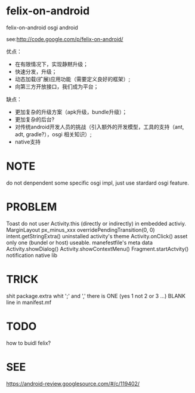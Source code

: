 felix-on-android
================

felix-on-android osgi android

see:http://code.google.com/p/felix-on-android/

优点：
  * 在有限情况下，实现静黙升级；
  * 快速分发，升级；
  * 动态加载(扩展)应用功能（需要定义良好的框架）;
  * 向第三方开放接口，我们成为平台；

缺点：
  * 更加复杂的升级方案（apk升级，bundle升级）；
  * 更加复杂的后台?
  * 对传统android开发人员的挑战（引入额外的开发模型，工具的支持（ant, adt, gradle?），osgi 相关知识）;
  * native支持

NOTE
====
do not denpendent some specific osgi impl, just use stardard osgi feature.

PROBLEM
=======
Toast
do not user Activity.this (directly or indirectly) in embedded activiy.
MarginLayout px_minus_xxx
overridePendingTransition(0, 0)
intent.getStringExtra()
uninstalled activity's theme
Activity.onClick()
asset only one (bundel or host) useable.
manefestfile's meta data
Activity.showDialog()
Activity.showContextMenu() 
Fragment.startActvity()
notification
native lib

TRICK
=====
shit package.extra whit ';' and ','
there is ONE (yes 1 not 2 or 3 ...) BLANK line in manifest.mf

TODO
====
how to buidl felix?

SEE
===
https://android-review.googlesource.com/#/c/119402/
